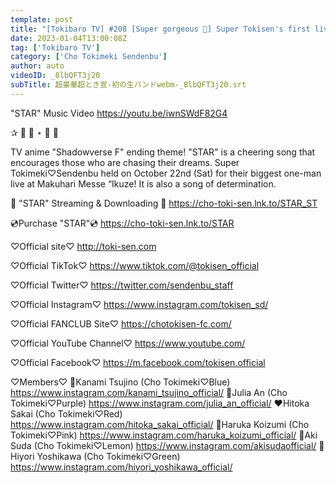 ```yaml
---
template: post
title: "[Tokibaro TV] #208 [Super gorgeous 🌟] Super Tokisen's first live band live 🎄 Behind The Scenes"
date: 2023-01-04T13:00:08Z
tag: ['Tokibaro TV']
category: ['Cho Tokimeki Sendenbu']
author: auto 
videoID: _8lbQFT3j20
subTitle: 超豪華超とき宣-初の生バンドwebm-_8lbQFT3j20.srt
---
```

"STAR" Music Video
https://youtu.be/iwnSWdF82G4

✰ ﾟ ･ ⋆ ｡ ﾟ


TV anime "Shadowverse F" ending theme!
"STAR" is a cheering song that encourages those who are chasing their dreams.
Super Tokimeki♡Sendenbu held on October 22nd (Sat) for their biggest one-man live at Makuhari Messe “Ikuze! It is also a song of determination.


🎵 "STAR" Streaming & Downloading 🎵
https://cho-toki-sen.lnk.to/STAR_ST


💿Purchase "STAR"💿
https://cho-toki-sen.lnk.to/STAR

♡Official site♡
http://toki-sen.com

♡Official TikTok♡
https://www.tiktok.com/@tokisen_official

♡Official Twitter♡
https://twitter.com/sendenbu_staff

♡Official Instagram♡
https://www.instagram.com/tokisen_sd/

♡Official FANCLUB Site♡
https://chotokisen-fc.com/

♡Official YouTube Channel♡
https://www.youtube.com/

♡Official Facebook♡
https://m.facebook.com/tokisen.official

♡Members♡
💙Kanami Tsujino (Cho Tokimeki♡Blue)
https://www.instagram.com/kanami_tsujino_official/
💜Julia An (Cho Tokimeki♡Purple)
https://www.instagram.com/julia_an_official/
❤️Hitoka Sakai (Cho Tokimeki♡Red)
https://www.instagram.com/hitoka_sakai_official/
💖Haruka Koizumi (Cho Tokimeki♡Pink)
https://www.instagram.com/haruka_koizumi_official/
💛Aki Suda (Cho Tokimeki♡Lemon)
https://www.instagram.com/akisudaofficial/
💚Hiyori Yoshikawa (Cho Tokimeki♡Green)
https://www.instagram.com/hiyori_yoshikawa_official/
